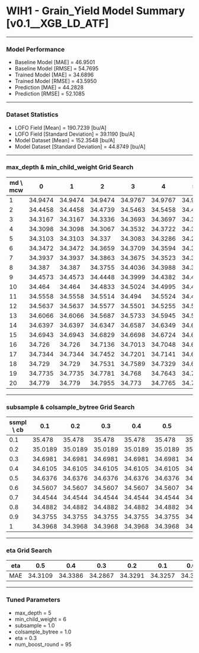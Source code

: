 # WIH1 - Grain_Yield Model Summary [v0.1__XGB_LD_ATF]

***

### Model Performance

- Baseline Model [MAE] = 46.9501
- Baseline Model [RMSE] = 54.7695
- Trained Model [MAE] = 34.6896
- Trained Model [RMSE] = 43.5950
- Prediction [MAE] = 44.2828
- Prediction [RMSE] = 52.1085
***

### Dataset Statistics

- LOFO Field [Mean] = 190.7239 [bu/A]
- LOFO Field [Standard Deviation] = 39.1190 [bu/A]
- Model Dataset [Mean] = 152.3548 [bu/A]
- Model Dataset [Standard Deviation] = 44.8749 [bu/A]
***

### max_depth & min_child_weight Grid Search

|   md \ mcw |       0 |       1 |       2 |       3 |       4 |       5 |       6 |       7 |       8 |       9 |      10 |      11 |      12 |      13 |      14 |      15 |      16 |      17 |      18 |      19 |      20 |
|------------|---------|---------|---------|---------|---------|---------|---------|---------|---------|---------|---------|---------|---------|---------|---------|---------|---------|---------|---------|---------|---------|
|          1 | 34.9474 | 34.9474 | 34.9474 | 34.9767 | 34.9767 | 34.9767 | 34.9767 | 34.9767 | 34.9767 | 34.9549 | 34.9464 | 34.9299 | 34.9637 | 34.9641 | 34.9641 | 34.9641 | 34.9641 | 34.9641 | 34.9641 | 34.9641 | 34.9641 |
|          2 | 34.4458 | 34.4458 | 34.4739 | 34.5463 | 34.5458 | 34.4658 | 34.4232 | 34.5267 | 34.5194 | 34.5548 | 34.5176 | 34.548  | 34.4916 | 34.5032 | 34.566  | 34.5359 | 34.5378 | 34.5276 | 34.5162 | 34.5076 | 34.5593 |
|          3 | 34.3167 | 34.3167 | 34.3336 | 34.3693 | 34.3697 | 34.3472 | 34.3527 | 34.3622 | 34.3486 | 34.3575 | 34.3372 | 34.3829 | 34.4419 | 34.5049 | 34.3948 | 34.4097 | 34.4042 | 34.388  | 34.4142 | 34.4581 | 34.4275 |
|          4 | 34.3098 | 34.3098 | 34.3067 | 34.3532 | 34.3722 | 34.3144 | 34.3556 | 34.3703 | 34.3445 | 34.3364 | 34.325  | 34.3737 | 34.3312 | 34.3928 | 34.3724 | 34.3855 | 34.3659 | 34.346  | 34.3961 | 34.3761 | 34.4066 |
|          5 | 34.3103 | 34.3103 | 34.337  | 34.3083 | 34.3286 | 34.2962 | 34.2867 | 34.306  | 34.3002 | 34.2983 | 34.3067 | 34.3438 | 34.3216 | 34.3817 | 34.3667 | 34.3447 | 34.3597 | 34.3491 | 34.3718 | 34.3665 | 34.3995 |
|          6 | 34.3472 | 34.3472 | 34.3659 | 34.3709 | 34.3594 | 34.3575 | 34.3478 | 34.3579 | 34.3552 | 34.3467 | 34.3575 | 34.31   | 34.3105 | 34.3742 | 34.342  | 34.3585 | 34.3789 | 34.3385 | 34.3405 | 34.362  | 34.3467 |
|          7 | 34.3937 | 34.3937 | 34.3863 | 34.3675 | 34.3523 | 34.3367 | 34.3724 | 34.3453 | 34.3516 | 34.3313 | 34.3459 | 34.3302 | 34.3381 | 34.3653 | 34.3544 | 34.3795 | 34.37   | 34.3905 | 34.3421 | 34.3418 | 34.39   |
|          8 | 34.387  | 34.387  | 34.3755 | 34.4036 | 34.3988 | 34.3759 | 34.3967 | 34.3709 | 34.3428 | 34.3336 | 34.3532 | 34.3263 | 34.3893 | 34.3892 | 34.3729 | 34.3775 | 34.3805 | 34.3667 | 34.3626 | 34.3823 | 34.3525 |
|          9 | 34.4573 | 34.4573 | 34.4448 | 34.3999 | 34.4382 | 34.4288 | 34.4091 | 34.4027 | 34.3964 | 34.4227 | 34.3921 | 34.3953 | 34.3619 | 34.3727 | 34.3954 | 34.399  | 34.3714 | 34.406  | 34.3543 | 34.3808 | 34.3922 |
|         10 | 34.464  | 34.464  | 34.4833 | 34.5024 | 34.4995 | 34.4732 | 34.476  | 34.4539 | 34.4238 | 34.4162 | 34.403  | 34.4169 | 34.3894 | 34.4091 | 34.4328 | 34.3881 | 34.4047 | 34.3835 | 34.3848 | 34.3765 | 34.3871 |
|         11 | 34.5558 | 34.5558 | 34.5514 | 34.494  | 34.5524 | 34.4951 | 34.4921 | 34.4633 | 34.4004 | 34.4198 | 34.4064 | 34.4204 | 34.4088 | 34.4377 | 34.4199 | 34.4252 | 34.4086 | 34.4307 | 34.4015 | 34.3974 | 34.4021 |
|         12 | 34.5637 | 34.5637 | 34.5577 | 34.5501 | 34.5255 | 34.5532 | 34.5251 | 34.4876 | 34.4714 | 34.4569 | 34.4916 | 34.473  | 34.4671 | 34.4581 | 34.4422 | 34.4264 | 34.4401 | 34.4673 | 34.4025 | 34.4211 | 34.4421 |
|         13 | 34.6066 | 34.6066 | 34.5687 | 34.5733 | 34.5945 | 34.5854 | 34.5522 | 34.535  | 34.5181 | 34.5151 | 34.4921 | 34.5086 | 34.4802 | 34.4918 | 34.4125 | 34.4625 | 34.4428 | 34.4458 | 34.395  | 34.4209 | 34.4202 |
|         14 | 34.6397 | 34.6397 | 34.6347 | 34.6587 | 34.6349 | 34.6281 | 34.5614 | 34.5747 | 34.5324 | 34.53   | 34.5289 | 34.5009 | 34.5048 | 34.4918 | 34.4826 | 34.514  | 34.4908 | 34.4516 | 34.4464 | 34.4404 | 34.4204 |
|         15 | 34.6943 | 34.6943 | 34.6829 | 34.6698 | 34.6724 | 34.6227 | 34.5797 | 34.5908 | 34.5858 | 34.5486 | 34.5651 | 34.5243 | 34.5422 | 34.5188 | 34.4722 | 34.4951 | 34.4784 | 34.4534 | 34.4689 | 34.4389 | 34.4591 |
|         16 | 34.726  | 34.726  | 34.7136 | 34.7013 | 34.7048 | 34.67   | 34.6592 | 34.6131 | 34.582  | 34.5952 | 34.5862 | 34.5527 | 34.5484 | 34.5516 | 34.5095 | 34.5216 | 34.5186 | 34.4573 | 34.467  | 34.4756 | 34.4751 |
|         17 | 34.7344 | 34.7344 | 34.7452 | 34.7201 | 34.7141 | 34.6843 | 34.6463 | 34.6177 | 34.6436 | 34.5937 | 34.6025 | 34.557  | 34.573  | 34.5334 | 34.5449 | 34.5494 | 34.5321 | 34.5093 | 34.4846 | 34.488  | 34.4648 |
|         18 | 34.729  | 34.729  | 34.7531 | 34.7589 | 34.7329 | 34.6852 | 34.68   | 34.6398 | 34.6466 | 34.6246 | 34.599  | 34.599  | 34.5756 | 34.5859 | 34.5303 | 34.5362 | 34.558  | 34.515  | 34.4979 | 34.4947 | 34.4889 |
|         19 | 34.7735 | 34.7735 | 34.7781 | 34.768  | 34.7643 | 34.7184 | 34.7046 | 34.6885 | 34.6726 | 34.6473 | 34.6203 | 34.6139 | 34.6161 | 34.6148 | 34.5456 | 34.5362 | 34.5418 | 34.5221 | 34.5035 | 34.5085 | 34.4736 |
|         20 | 34.779  | 34.779  | 34.7955 | 34.773  | 34.7765 | 34.746  | 34.7175 | 34.6994 | 34.6808 | 34.6542 | 34.6512 | 34.6163 | 34.6179 | 34.5881 | 34.576  | 34.5644 | 34.5542 | 34.5282 | 34.5033 | 34.5201 | 34.5183 |

***

### subsample & colsample_bytree Grid Search

|   ssmpl \ cb |     0.1 |     0.2 |     0.3 |     0.4 |     0.5 |     0.6 |     0.7 |     0.8 |     0.9 |     1.0 |
|--------------|---------|---------|---------|---------|---------|---------|---------|---------|---------|---------|
|          0.1 | 35.478  | 35.478  | 35.478  | 35.478  | 35.478  | 35.478  | 35.478  | 35.478  | 35.478  | 35.2012 |
|          0.2 | 35.0189 | 35.0189 | 35.0189 | 35.0189 | 35.0189 | 35.0189 | 35.0189 | 35.0189 | 35.0189 | 34.9743 |
|          0.3 | 34.6981 | 34.6981 | 34.6981 | 34.6981 | 34.6981 | 34.6981 | 34.6981 | 34.6981 | 34.6981 | 34.6377 |
|          0.4 | 34.6105 | 34.6105 | 34.6105 | 34.6105 | 34.6105 | 34.6105 | 34.6105 | 34.6105 | 34.6105 | 34.7059 |
|          0.5 | 34.6376 | 34.6376 | 34.6376 | 34.6376 | 34.6376 | 34.6376 | 34.6376 | 34.6376 | 34.6376 | 34.5347 |
|          0.6 | 34.5607 | 34.5607 | 34.5607 | 34.5607 | 34.5607 | 34.5607 | 34.5607 | 34.5607 | 34.5607 | 34.4664 |
|          0.7 | 34.4544 | 34.4544 | 34.4544 | 34.4544 | 34.4544 | 34.4544 | 34.4544 | 34.4544 | 34.4544 | 34.39   |
|          0.8 | 34.4882 | 34.4882 | 34.4882 | 34.4882 | 34.4882 | 34.4882 | 34.4882 | 34.4882 | 34.4882 | 34.4186 |
|          0.9 | 34.3755 | 34.3755 | 34.3755 | 34.3755 | 34.3755 | 34.3755 | 34.3755 | 34.3755 | 34.3755 | 34.3382 |
|          1   | 34.3968 | 34.3968 | 34.3968 | 34.3968 | 34.3968 | 34.3968 | 34.3968 | 34.3968 | 34.3968 | 34.2867 |

***

### eta Grid Search

| eta   |     0.5 |     0.4 |     0.3 |     0.2 |     0.1 |    0.01 |   0.001 |
|-------|---------|---------|---------|---------|---------|---------|---------|
| MAE   | 34.3109 | 34.3386 | 34.2867 | 34.3291 | 34.3257 | 34.3389 | 61.7853 |

***

### Tuned Parameters

- max_depth = 5
- min_child_weight = 6
- subsample = 1.0
- colsample_bytree = 1.0
- eta = 0.3
- num_boost_round = 95

